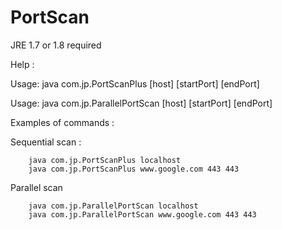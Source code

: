 # PortScan 

JRE 1.7 or 1.8 required

Help :
 
Usage: java com.jp.PortScanPlus [host] [startPort] [endPort] 

Usage: java com.jp.ParallelPortScan [host] [startPort] [endPort] 


Examples of commands :  

Sequential scan : 
```
    java com.jp.PortScanPlus localhost 
    java com.jp.PortScanPlus www.google.com 443 443 
```

Parallel scan 
```
    java com.jp.ParallelPortScan localhost 
    java com.jp.ParallelPortScan www.google.com 443 443 
```


